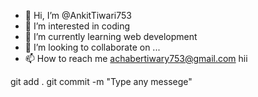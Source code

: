 - 👋 Hi, I’m @AnkitTiwari753
- 👀 I’m interested in coding
- 🌱 I’m currently learning web development
- 💞️ I’m looking to collaborate on ...
- 📫 How to reach me achabertiwary753@gmail.com
hii

<!---
AnkitTiwari753/AnkitTiwari753 is a ✨ special ✨ repository because its `README.md` (this file) appears on your GitHub profile.
You can click the Preview link to take a look at your changes.
--->


git add . <!-- to add all -->
git commit -m "Type any messege" <!--to commit any change-->
